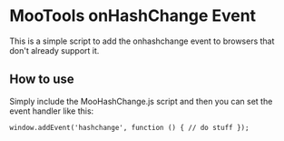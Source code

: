 MooTools onHashChange Event
===========================

This is a simple script to add the onhashchange event to browsers that don't already support it.

How to use
----------

Simply include the MooHashChange.js script and then you can set the event handler like this:

	window.addEvent('hashchange', function () { // do stuff });
